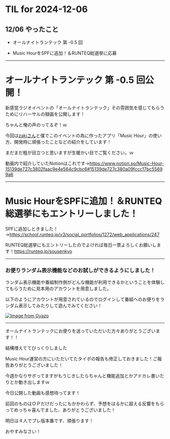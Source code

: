 # TIL for 2024-12-06
## 12/06 やったこと

- オールナイトランテック 第 -0.5 回

- Music HourをSPFに追加！＆RUNTEQ総選挙に応募


---

# オールナイトランテック 第 -0.5 回公開！

新感覚ラジオイベントの「オールナイトランテック」その雰囲気を感じてもらうためにリハーサルの録画を公開します！

ちゃんと俺の声のってるぞ！ｗ

今回は[zakiさん](https://chat.runteq.jp/runteq/pl/j6zsn1f3yfg1xg6j3zqqqrb3qr)と僕でこのイベントの為に作ったアプリ「Music Hour」の使い方、開発時に頑張ったことなどの紹介をしています！

まだまだ粗が目立つと思いますが生暖かい目でご覧ください。ｗ


動画内で紹介していたNotionはこれです→https://www.notion.so/Music-Hour-15139de727c3802faac9e4e564c9cbc6#15139de727c380a09fccc17bc55699a6


---

# Music HourをSPFに追加！＆RUNTEQ総選挙にもエントリーしました！

SPFに追加しときました！→https://school.runteq.jp/v3/social_portfolios/1272/web_applications/247

RUNTEQ総選挙にもエントリーしたのでよければ毎日一票よろしくお願いします！https://runteq.jp/sousenkyo


---

### お便りランダム表示機能などのお試しができるようにしました！

ランダム表示機能や番組制作側がどんな機能が利用できるかということを体験してもらうために見本用のアカウントを用意しました。

以下のようにアカウントが用意されているのでログインして番組へのお便りをランダム表示してみたりして遊んでみてください！

[![Image from Gyazo](https://i.gyazo.com/52777e2da0290949b66e36ae7deb21ff.png)](https://gyazo.com/52777e2da0290949b66e36ae7deb21ff)


---

オールナイトランテックにお便りを送っていただいた方々ありがとうございます！！

結構増えててびっくりしました


Music Hour運営の方にいただいてたタイポの報告も修正しておきました！ご報告ありがとうございました！


今週かなりサボってますがもうじきしたらちゃんと機能追加とかアドカレ書いたりとか動き出しますｗ


今日公開した動画も感想待ってます！

前回のものはＯＰだけだったにもかかわらず、予想をはるかに超える反響をもらってめっちゃ喜んでました、ありがとうございました！


明日は４人でプレ版本番です、頑張ります！


おやすみなさい！
